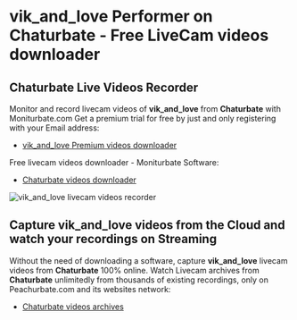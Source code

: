 # vik_and_love Performer on Chaturbate - Free LiveCam videos downloader

## Chaturbate Live Videos Recorder

Monitor and record livecam videos of **vik_and_love** from **Chaturbate** with Moniturbate.com
Get a premium trial for free by just and only registering with your Email address:
* [vik_and_love Premium videos downloader](https://moniturbate.com/request-demo-licence-key.html)

Free livecam videos downloader - Moniturbate Software:
* [Chaturbate videos downloader](https://moniturbate.com/moniturbate-download-software.html)

![vik_and_love livecam videos recorder](https://peachurnet.com/templates/moniturbate-software.png)


## Capture vik_and_love videos from the Cloud and watch your recordings on Streaming

Without the need of downloading a software, capture **vik_and_love** livecam videos from **Chaturbate** 100% online.
Watch Livecam archives from **Chaturbate** unlimitedly from thousands of existing recordings, only on Peachurbate.com and its websites network:
* [Chaturbate videos archives](https://peachurnet.com/)